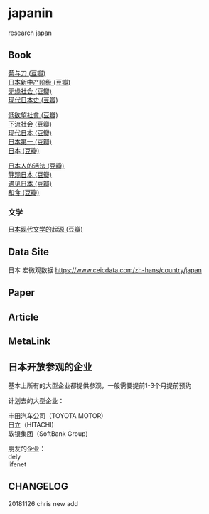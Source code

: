 # japanin
research japan

## Book
[菊与刀 (豆瓣)](https://book.douban.com/subject/10540815/)  
[日本新中产阶级 (豆瓣)](https://book.douban.com/subject/26909585/)  
[无缘社会 (豆瓣)](https://book.douban.com/subject/25822105/)  
[现代日本史 (豆瓣)](https://book.douban.com/subject/26907972/)  

[低欲望社會 (豆瓣)](https://book.douban.com/subject/26889057/)  
[下流社会 (豆瓣)](https://book.douban.com/subject/30252632/)  
[现代日本 (豆瓣)](https://book.douban.com/subject/25870757/)  
[日本第一 (豆瓣)](https://book.douban.com/subject/26606521/)  
[日本 (豆瓣)](https://book.douban.com/subject/3803966/)  

[日本人的活法 (豆瓣)](https://book.douban.com/subject/26949594/)  
[静观日本 (豆瓣)](https://book.douban.com/subject/26673851/)  
[遇见日本 (豆瓣)](https://book.douban.com/subject/30168577/)  
[和食 (豆瓣)](https://book.douban.com/subject/27087872/)  

### 文学
[日本现代文学的起源 (豆瓣)](https://book.douban.com/subject/1048364/)

## Data Site
日本 宏微观数据 https://www.ceicdata.com/zh-hans/country/japan

## Paper

## Article

## MetaLink

## 日本开放参观的企业

基本上所有的大型企业都提供参观，一般需要提前1-3个月提前预约

计划去的大型企业：

丰田汽车公司（TOYOTA MOTOR)  
日立（HITACHI)  
软银集团（SoftBank Group)  

朋友的企业：  
dely  
lifenet

## CHANGELOG

20181126 chris new add 
